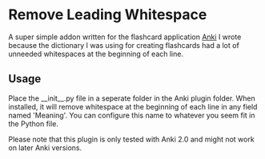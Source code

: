 # Remove Leading Whitespace
A super simple addon written for the flashcard application [Anki](https://apps.ankiweb.net/) I wrote because the dictionary I was using for creating flashcards had a lot of unneeded whitespaces at the beginning of each line.
## Usage
Place the \_\_init\_\_.py file in a seperate folder in the Anki plugin folder. When installed, it will remove whitespace at the beginning of each line in any field named 'Meaning'. You can configure this name to whatever you seem fit in the Python file.

Please note that this plugin is only tested with Anki 2.0 and might not work on later Anki versions.
